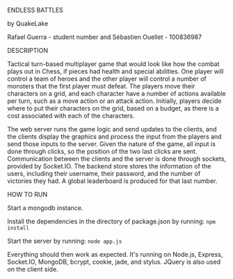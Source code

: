 ENDLESS BATTLES

by QuakeLake

Rafael Guerra - student number
and
Sébastien Ouellet - 100836987

DESCRIPTION

Tactical turn-based multiplayer game that would look like how the combat plays out in Chess, if pieces had health and special abilities.
One player will control a team of heroes and the other player will control a number of monsters that the first player must defeat. The players move their characters on a grid, and each character have a number of actions available per turn, such as a move action or an attack action. Initially, players decide where to put their characters on the grid, based on a budget, as there is a cost associated with each of the characters.

The web server runs the game logic and send updates to the clients, and the clients display the graphics and process the input from the players and send those inputs to the server. Given the nature of the game, all input is done through clicks, so the position of the two last clicks are sent. Communication between the clients and the server is done through sockets, provided by Socket.IO. The backend store stores the information of the users, including their username, their password, and the number of victories they had. A global leaderboard is produced for that last number.

HOW TO RUN

Start a mongodb instance.

Install the dependencies in the directory of package.json by running:
`npm install`

Start the server by running:
`node app.js`

Everything should then work as expected. 
It's running on Node.js, Express, Socket.IO, MongoDB, bcrypt, cookie, jade, and stylus. JQuery is also used on the client side.
